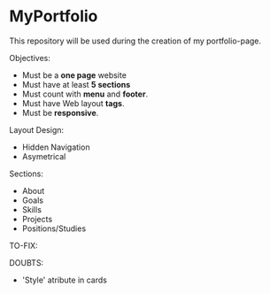 # MyPortfolio

This repository will be used during the creation of my portfolio-page.

Objectives:

- Must be a **one page** website
- Must have at least **5 sections**
- Must count with **menu** and **footer**.
- Must have Web layout **tags**.
- Must be **responsive**.

Layout Design:

- Hidden Navigation
- Asymetrical

Sections:

- About
- Goals
- Skills
- Projects
- Positions/Studies

TO-FIX:

DOUBTS:

- 'Style' atribute in cards
